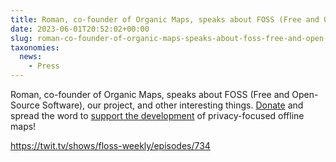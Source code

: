 ```yaml
---
title: Roman, co-founder of Organic Maps, speaks about FOSS (Free and Open-Source Software) and privacy-focused offline maps
date: 2023-06-01T20:52:02+00:00
slug: roman-co-founder-of-organic-maps-speaks-about-foss-free-and-open-source-software
taxonomies:
  news:
    - Press
---
```


Roman, co-founder of Organic Maps, speaks about FOSS (Free and Open-Source Software), our project, and other interesting things. [Donate](https://organicmaps.app/donate/) and spread the word to [support the development](https://organicmaps.app/support-us/) of privacy-focused offline maps!

<https://twit.tv/shows/floss-weekly/episodes/734>
